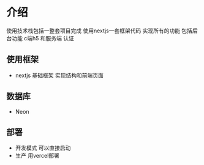 # 介绍
使用技术栈包括一整套项目完成
使用nextjs一套框架代码 实现所有的功能 包括后台功能 c端h5 和服务端 认证
## 使用框架
- nextjs 基础框架 实现结构和前端页面
## 数据库
- Neon 
## 部署
- 开发模式 可以直接启动
- 生产 用vercel部署
  




